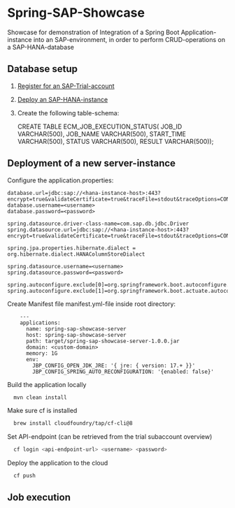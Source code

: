 # Spring-SAP-Showcase
Showcase for demonstration of Integration of a Spring Boot Application-instance into an SAP-environment,
in order to perform CRUD-operations on a SAP-HANA-database

## Database setup

1. [Register for an SAP-Trial-account](https://developers.sap.com/tutorials/hcp-create-trial-account.html)
2. [Deploy an SAP-HANA-instance](https://developers.sap.com/tutorials/hana-cloud-deploying.html)
3. Create the following table-schema:


    CREATE TABLE ECM_JOB_EXECUTION_STATUS(
    JOB_ID VARCHAR(500),
    JOB_NAME VARCHAR(500),
    START_TIME VARCHAR(500),
    STATUS VARCHAR(500),
    RESULT VARCHAR(500));

## Deployment of a new server-instance

Configure the application.properties:

    database.url=jdbc:sap://<hana-instance-host>:443?encrypt=true&validateCertificate=true&traceFile=stdout&traceOptions=CONNECTIONS,API,STATISTICS,CLEANERS,TIMESTAMPS,ELAPSEDTIMES
    database.username=<username>
    database.password=<password>
    
    spring.datasource.driver-class-name=com.sap.db.jdbc.Driver
    spring.datasource.url=jdbc:sap://<hana-instance-host>:443?encrypt=true&validateCertificate=true&traceFile=stdout&traceOptions=CONNECTIONS,API,STATISTICS,CLEANERS,TIMESTAMPS,ELAPSEDTIMES
    
    spring.jpa.properties.hibernate.dialect = org.hibernate.dialect.HANAColumnStoreDialect
    
    spring.datasource.username=<username>
    spring.datasource.password=<password>

    spring.autoconfigure.exclude[0]=org.springframework.boot.autoconfigure.security.servlet.SecurityAutoConfiguration
    spring.autoconfigure.exclude[1]=org.springframework.boot.actuate.autoconfigure.security.servlet.ManagementWebSecurityAutoConfiguration




Create Manifest file manifest.yml-file inside root directory:

        ---
        applications:
          name: spring-sap-showcase-server
          host: spring-sap-showcase-server
          path: target/spring-sap-showcase-server-1.0.0.jar
          domain: <custom-domain>
          memory: 1G
          env:
            JBP_CONFIG_OPEN_JDK_JRE: '{ jre: { version: 17.+ }}'
            JBP_CONFIG_SPRING_AUTO_RECONFIGURATION: '{enabled: false}'


Build the application locally
```bash 
  mvn clean install
```

Make sure cf is installed
```bash 
  brew install cloudfoundry/tap/cf-cli@8
```

Set API-endpoint (can be retrieved from the trial subaccount overview)
```bash 
  cf login <api-endpoint-url> <username> <password>
```

Deploy the application to the cloud
```bash 
  cf push
```
## Job execution
